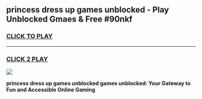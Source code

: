 
## princess dress up games unblocked - Play Unblocked Gmaes & Free #90nkf
<h3>
<a href="https://premium.freeplayer.one?title=princess_dress_up_games_unblocked&ref=01M">CLICK TO PLAY</a></h3>
<hr>

<h3>
<a href="https://premium.freeplayer.one?title=princess_dress_up_games_unblocked&ref=01M">CLICK 2 PLAY</a>
  
</h3>

<a href="https://premium.freeplayer.one?title=princess_dress_up_games_unblocked&ref=01M"><img src="https://clearcache.store/games.png"></a>


**princess dress up games unblocked games unblocked: Your Gateway to Fun and Accessible Online Gaming**
